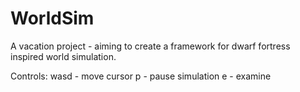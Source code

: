 # WorldSim
A vacation project - aiming to create a framework for dwarf fortress inspired world simulation.

Controls:
wasd - move cursor
p - pause simulation
e - examine

